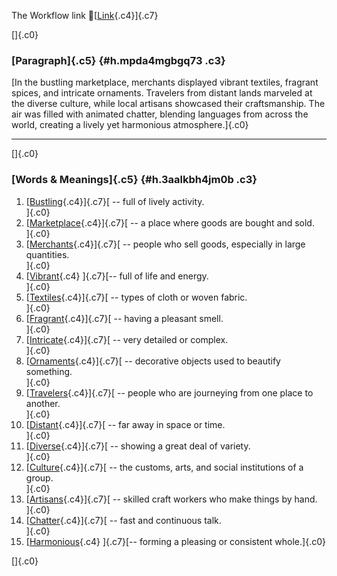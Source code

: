 The Workflow link
👏[[Link](https://www.google.com/url?q=http://www.google.com&sa=D&source=editors&ust=1760167780259741&usg=AOvVaw3UhMU8TP6oW23Xghu7NwYl){.c4}]{.c7}

[]{.c0}

### [Paragraph]{.c5} {#h.mpda4mgbgq73 .c3}

[In the bustling marketplace, merchants displayed vibrant textiles,
fragrant spices, and intricate ornaments. Travelers from distant lands
marveled at the diverse culture, while local artisans showcased their
craftsmanship. The air was filled with animated chatter, blending
languages from across the world, creating a lively yet harmonious
atmosphere.]{.c0}

------------------------------------------------------------------------

[]{.c0}

### [Words & Meanings]{.c5} {#h.3aalkbh4jm0b .c3}

1.  [[Bustling](https://www.google.com/url?q=http://www.google.com&sa=D&source=editors&ust=1760167780260352&usg=AOvVaw18tJXsDus7ZAGVP5COstLc){.c4}]{.c7}[ --
    full of lively activity.\
    ]{.c0}
2.  [[Marketplace](https://www.google.com/url?q=http://www.google.com&sa=D&source=editors&ust=1760167780260472&usg=AOvVaw34HK2nVBbT1TMDtrdM6hWj){.c4}]{.c7}[ --
    a place where goods are bought and sold.\
    ]{.c0}
3.  [[Merchants](https://www.google.com/url?q=http://www.google.com&sa=D&source=editors&ust=1760167780260620&usg=AOvVaw2ypsKKZyx_sc8mCljfPs6A){.c4}]{.c7}[ --
    people who sell goods, especially in large quantities.\
    ]{.c0}
4.  [[Vibrant](https://www.google.com/url?q=http://www.google.com&sa=D&source=editors&ust=1760167780260757&usg=AOvVaw33sm1QNPVWwCNHSfp7jXce){.c4}
    ]{.c7}[-- full of life and energy.\
    ]{.c0}
5.  [[Textiles](https://www.google.com/url?q=http://www.google.com&sa=D&source=editors&ust=1760167780260864&usg=AOvVaw1c0VKkigJpLSbqzuVnx3tB){.c4}]{.c7}[ --
    types of cloth or woven fabric.\
    ]{.c0}
6.  [[Fragrant](https://www.google.com/url?q=http://www.google.com&sa=D&source=editors&ust=1760167780260974&usg=AOvVaw0d-flKRCrfi_mQY0p44uw1){.c4}]{.c7}[ --
    having a pleasant smell.\
    ]{.c0}
7.  [[Intricate](https://www.google.com/url?q=http://www.google.com&sa=D&source=editors&ust=1760167780261095&usg=AOvVaw3LnxQ1DE6fpoKY6cjX6Cjy){.c4}]{.c7}[ --
    very detailed or complex.\
    ]{.c0}
8.  [[Ornaments](https://www.google.com/url?q=http://www.google.com&sa=D&source=editors&ust=1760167780261199&usg=AOvVaw1wXSsMiAVNtCRq6m4QXgRh){.c4}]{.c7}[ --
    decorative objects used to beautify something.\
    ]{.c0}
9.  [[Travelers](https://www.google.com/url?q=http://www.google.com&sa=D&source=editors&ust=1760167780261335&usg=AOvVaw3cERbfLXE29l6VSPN7QMwh){.c4}]{.c7}[ --
    people who are journeying from one place to another.\
    ]{.c0}
10. [[Distant](https://www.google.com/url?q=http://www.google.com&sa=D&source=editors&ust=1760167780261478&usg=AOvVaw2SMKrZ1Ef4ffgRIhM3esSR){.c4}]{.c7}[ --
    far away in space or time.\
    ]{.c0}
11. [[Diverse](https://www.google.com/url?q=http://www.google.com&sa=D&source=editors&ust=1760167780261586&usg=AOvVaw0R5elJK174l1JytbDFDJVr){.c4}]{.c7}[ --
    showing a great deal of variety.\
    ]{.c0}
12. [[Culture](https://www.google.com/url?q=http://www.google.com&sa=D&source=editors&ust=1760167780261692&usg=AOvVaw3IBq-0lMdUn1uIFZkVKoa5){.c4}]{.c7}[ --
    the customs, arts, and social institutions of a group.\
    ]{.c0}
13. [[Artisans](https://www.google.com/url?q=http://www.google.com&sa=D&source=editors&ust=1760167780261817&usg=AOvVaw2ynwMrs2Qr2gUsQZHvHjdW){.c4}]{.c7}[ --
    skilled craft workers who make things by hand.\
    ]{.c0}
14. [[Chatter](https://www.google.com/url?q=http://www.google.com&sa=D&source=editors&ust=1760167780261960&usg=AOvVaw3TR5r8E2L7uqPg8za3g1_Z){.c4}]{.c7}[ --
    fast and continuous talk.\
    ]{.c0}
15. [[Harmonious](https://www.google.com/url?q=http://www.google.com&sa=D&source=editors&ust=1760167780262066&usg=AOvVaw0ypXbWiwKaj65tc0OG5FWi){.c4}
    ]{.c7}[-- forming a pleasing or consistent whole.]{.c0}

[]{.c0}
